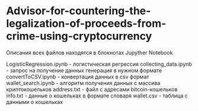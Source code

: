 # Advisor-for-countering-the-legalization-of-proceeds-from-crime-using-cryptocurrency

Описания всех файлов находятся в блокнотах Jupyther Notebook

LogisticRegression.ipynb - логистическая регрессия
collecting_data.ipynb - запрос на получение данных генерация в нужном формате
convertToCSV.ipynb - конвертация данных в csv формат
wallet_search.ipynb - алгоритм получения данных с массива криптокошельков
address.txt - файл с адресами bitcoin-кошельков
info.txt - данные о кошельках в формате словаря
wallet.csv - таблица с данными о кошельках
